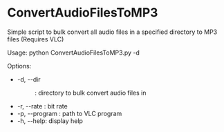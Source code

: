 # ConvertAudioFilesToMP3
Simple script to bulk convert all audio files in a specified directory to MP3 files
(Requires VLC)

Usage: python ConvertAudioFilesToMP3.py -d <directory>

Options:
 * -d, --dir <dir>:       directory to bulk convert audio files in
 * -r, --rate <rate>:     bit rate
 * -p, --program <path>:  path to VLC program
 * -h, --help:            display help

